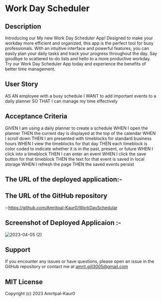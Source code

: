 # Work Day Scheduler

## Description
Introducing our My new Work Day Scheduler App! Designed to make your workday more efficient and organized, this app is the perfect tool for busy professionals. With an intuitive interface and powerful features, you can easily plan your daily tasks and track your progress throughout the day. Say goodbye to scattered to-do lists and hello to a more productive workday. Try our Work Day Scheduler App today and experience the benefits of better time management.

## User Story

AS AN employee with a busy schedule
I WANT to add important events to a daily planner
SO THAT I can manage my time effectively


## Acceptance Criteria


GIVEN I am using a daily planner to create a schedule
WHEN I open the planner
THEN the current day is displayed at the top of the calendar
WHEN I scroll down
THEN I am presented with timeblocks for standard business hours
WHEN I view the timeblocks for that day
THEN each timeblock is color coded to indicate whether it is in the past, present, or future
WHEN I click into a timeblock
THEN I can enter an event
WHEN I click the save button for that timeblock
THEN the text for that event is saved in local storage
WHEN I refresh the page
THEN the saved events persist




## The URL of the deployed application:-

## The URL of the GitHub repository
:-https://github.com/Amritpal-Kaur0/WorkDaySchedular

## Screenshot of Deployed Applicaion :-

![2023-04-05 (2)](https://user-images.githubusercontent.com/128442182/230059202-052e5ef2-2bfe-4e8c-89f7-e60acc95f6da.png)


## Support
If you encounter any issues or have questions, please open an issue in the GitHub repository or contact me at amrit.gill3005@gmail.com


## MIT License
Copyright (c) 2023 Amritpal-Kaur0
